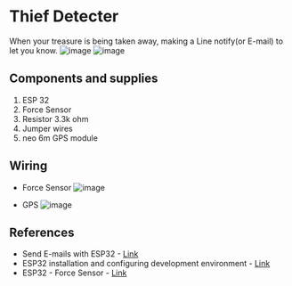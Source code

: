 # Thief Detecter
 When your treasure is being taken away, making a Line notify(or E-mail) to let you know.
![image](https://github.com/MarseusFu/Embedded-System/blob/master/line%20notify.jpg)
![image](https://github.com/MarseusFu/Embedded-System/blob/master/Email.jpg)
## Components and supplies
 1. ESP 32
 2. Force Sensor
 3. Resistor 3.3k ohm
 4. Jumper wires
 5. neo 6m GPS module

## Wiring
 * Force Sensor
![image](https://github.com/MarseusFu/Embedded-System/blob/master/Wiring/ForceSensor.jpg)

 * GPS
![image](https://github.com/MarseusFu/Embedded-System/blob/master/Wiring/GPS.jpg)
## References
 * Send E-mails with ESP32 - [Link](https://www.mischianti.org/2020/06/16/send-email-with-attachments-emailsender-v2-x-library-esp32-and-esp8266-part-2/#ESP32)<br>
 * ESP32 installation and configuring development environment - [Link](https://www.mischianti.org/2020/06/16/send-email-with-attachments-emailsender-v2-x-library-esp32-and-esp8266-part-2/#ESP32)<br>
 * ESP32 - Force Sensor  - [Link](https://esp32io.com/tutorials/esp32-force-sensor)<br>